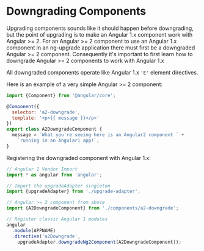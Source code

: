 # Downgrading Components

Upgrading components sounds like it should happen before downgrading, but
the point of upgrading is to make an Angular 1.x component work with Angular >= 2.
For an Angular >= 2 component to use an Angular 1.x component in an ng-upgrade
application there must first be a downgraded Angular >= 2 component. Consequently
it's important to first learn how to downgrade Angular >= 2 components to work with
Angular 1.x

All downgraded components operate like Angular 1.x `'E'` element directives.

Here is an example of a very simple Angular >= 2 component:

```js
import {Component} from '@angular/core';

@Component({
  selector: 'a2-downgrade',
  template: '<p>{{ message }}</p>'
})
export class A2DowngradeComponent {
  message = `What you're seeing here is an Angular2 component ` +
    `running in an Angular1 app!`;
}
```

Registering the downgraded component with Angular 1.x:

```js
// Angular 1 Vendor Import
import * as angular from 'angular';

// Import the upgradeAdapter singleton
import {upgradeAdapter} from './upgrade-adapter';

// Angular >= 2 component from above
import {A2DowngradeComponent} from './components/a2-downgrade';

// Register classic Angular 1 modules
angular
  .module(APPNAME)
  .directive('a2Downgrade',
    upgradeAdapter.downgradeNg2Component(A2DowngradeComponent));

```
